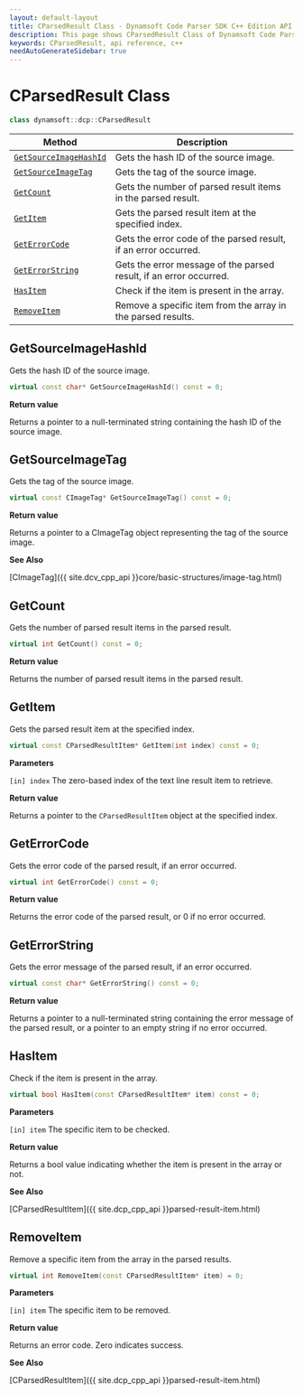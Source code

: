 ```yaml
---
layout: default-layout
title: CParsedResult Class - Dynamsoft Code Parser SDK C++ Edition API Reference
description: This page shows CParsedResult Class of Dynamsoft Code Parser SDK C++ Edition.
keywords: CParsedResult, api reference, c++
needAutoGenerateSidebar: true
---
```



# CParsedResult Class

```cpp
class dynamsoft::dcp::CParsedResult
```

| Method               | Description |
|----------------------|-------------|
| [`GetSourceImageHashId`](#getsourceimagehashid) | Gets the hash ID of the source image. |
| [`GetSourceImageTag`](#getsourceimagetag) | Gets the tag of the source image. |
| [`GetCount`](#getcount) | Gets the number of parsed result items in the parsed result. |
| [`GetItem`](#getitem) | Gets the parsed result item at the specified index. |
| [`GetErrorCode`](#geterrorcode) | Gets the error code of the parsed result, if an error occurred. |
| [`GetErrorString`](#geterrorstring) | Gets the error message of the parsed result, if an error occurred. |
| [`HasItem`](#hasitem) | Check if the item is present in the array. |
| [`RemoveItem`](#removeitem) | Remove a specific item from the array in the parsed results. |

## GetSourceImageHashId

Gets the hash ID of the source image.

```cpp
virtual const char* GetSourceImageHashId() const = 0;
```

**Return value**

Returns a pointer to a null-terminated string containing the hash ID of the source image.

## GetSourceImageTag

Gets the tag of the source image.

```cpp
virtual const CImageTag* GetSourceImageTag() const = 0;
```

**Return value**

Returns a pointer to a CImageTag object representing the tag of the source image.

**See Also**

[CImageTag]({{ site.dcv_cpp_api }}core/basic-structures/image-tag.html)

## GetCount

Gets the number of parsed result items in the parsed result.

```cpp
virtual int GetCount() const = 0;
```

**Return value**

Returns the number of parsed result items in the parsed result.

## GetItem

Gets the parsed result item at the specified index.

```cpp
virtual const CParsedResultItem* GetItem(int index) const = 0;
```

**Parameters**

`[in] index` The zero-based index of the text line result item to retrieve.

**Return value**

Returns a pointer to the `CParsedResultItem` object at the specified index.

## GetErrorCode

Gets the error code of the parsed result, if an error occurred.

```cpp
virtual int GetErrorCode() const = 0;
```

**Return value**

Returns the error code of the parsed result, or 0 if no error occurred.

## GetErrorString

Gets the error message of the parsed result, if an error occurred.

```cpp
virtual const char* GetErrorString() const = 0;
```

**Return value**

Returns a pointer to a null-terminated string containing the error message of the parsed result, or a pointer to an empty string if no error occurred.

## HasItem

Check if the item is present in the array.

```cpp
virtual bool HasItem(const CParsedResultItem* item) const = 0;
```

**Parameters**

`[in] item` The specific item to be checked.

**Return value**

Returns a bool value indicating whether the item is present in the array or not.

**See Also**

[CParsedResultItem]({{ site.dcp_cpp_api }}parsed-result-item.html)

## RemoveItem

Remove a specific item from the array in the parsed results.

```cpp
virtual int RemoveItem(const CParsedResultItem* item) = 0;
```

**Parameters**

`[in] item` The specific item to be removed.

**Return value**

Returns an error code. Zero indicates success.

**See Also**

[CParsedResultItem]({{ site.dcp_cpp_api }}parsed-result-item.html)


